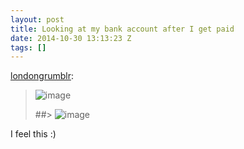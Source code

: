 ```yaml
---
layout: post
title: Looking at my bank account after I get paid
date: 2014-10-30 13:13:23 Z
tags: []
---
```

[londongrumblr](http://londongrumblr.co.uk/post/101335770304/looking-at-my-bank-account-after-i-get-paid):

> ![image](https://66.media.tumblr.com/776855e7ae8804bc6e091f63c09c4f40/tumblr_inline_pk3p7fkox71snpcgy_540.gif)
> 
> ##> 
> ![image](https://66.media.tumblr.com/52a9dccc0c1c1e755e9c4575c908849d/tumblr_inline_pk3p7gCRXz1snpcgy_540.gif)

I feel this :)
